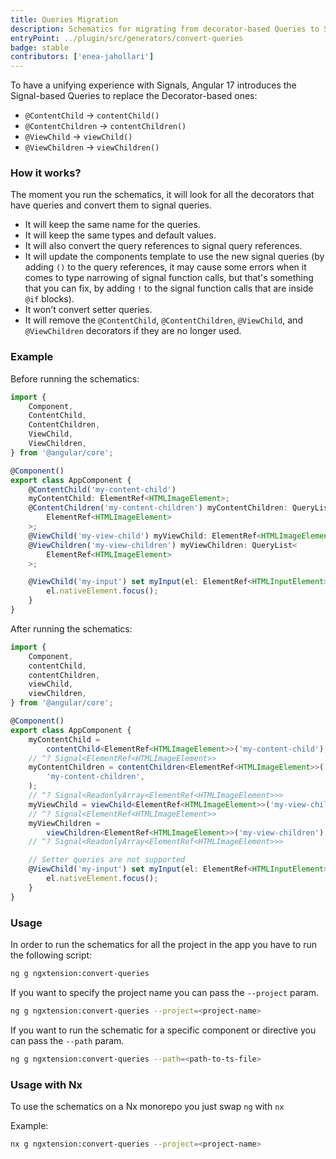 ```yaml
---
title: Queries Migration
description: Schematics for migrating from decorator-based Queries to Signal-based Queries
entryPoint: ../plugin/src/generators/convert-queries
badge: stable
contributors: ['enea-jahollari']
---
```


To have a unifying experience with Signals, Angular 17 introduces the Signal-based Queries to replace the Decorator-based ones:

- `@ContentChild` -> `contentChild()`
- `@ContentChildren` -> `contentChildren()`
- `@ViewChild` -> `viewChild()`
- `@ViewChildren` -> `viewChildren()`

### How it works?

The moment you run the schematics, it will look for all the decorators that have queries and convert them to signal queries.

- It will keep the same name for the queries.
- It will keep the same types and default values.
- It will also convert the query references to signal query references.
- It will update the components template to use the new signal queries (by adding `()` to the query references, it may cause some errors when it comes to type narrowing of signal function calls, but that's something that you can fix, by adding `!` to the signal function calls that are inside `@if` blocks).
- It won't convert setter queries.
- It will remove the `@ContentChild`, `@ContentChildren`, `@ViewChild`, and `@ViewChildren` decorators if they are no longer used.

### Example

Before running the schematics:

```typescript
import {
	Component,
	ContentChild,
	ContentChildren,
	ViewChild,
	ViewChildren,
} from '@angular/core';

@Component()
export class AppComponent {
	@ContentChild('my-content-child')
	myContentChild: ElementRef<HTMLImageElement>;
	@ContentChildren('my-content-children') myContentChildren: QueryList<
		ElementRef<HTMLImageElement>
	>;
	@ViewChild('my-view-child') myViewChild: ElementRef<HTMLImageElement>;
	@ViewChildren('my-view-children') myViewChildren: QueryList<
		ElementRef<HTMLImageElement>
	>;

	@ViewChild('my-input') set myInput(el: ElementRef<HTMLInputElement>) {
		el.nativeElement.focus();
	}
}
```

After running the schematics:

```typescript
import {
	Component,
	contentChild,
	contentChildren,
	viewChild,
	viewChildren,
} from '@angular/core';

@Component()
export class AppComponent {
	myContentChild =
		contentChild<ElementRef<HTMLImageElement>>('my-content-child');
	// ^? Signal<ElementRef<HTMLImageElement>>
	myContentChildren = contentChildren<ElementRef<HTMLImageElement>>(
		'my-content-children',
	);
	// ^? Signal<ReadonlyArray<ElementRef<HTMLImageElement>>>
	myViewChild = viewChild<ElementRef<HTMLImageElement>>('my-view-child');
	// ^? Signal<ElementRef<HTMLImageElement>>
	myViewChildren =
		viewChildren<ElementRef<HTMLImageElement>>('my-view-children');
	// ^? Signal<ReadonlyArray<ElementRef<HTMLImageElement>>>

	// Setter queries are not supported
	@ViewChild('my-input') set myInput(el: ElementRef<HTMLInputElement>) {
		el.nativeElement.focus();
	}
}
```

### Usage

In order to run the schematics for all the project in the app you have to run the following script:

```bash
ng g ngxtension:convert-queries
```

If you want to specify the project name you can pass the `--project` param.

```bash
ng g ngxtension:convert-queries --project=<project-name>
```

If you want to run the schematic for a specific component or directive you can pass the `--path` param.

```bash
ng g ngxtension:convert-queries --path=<path-to-ts-file>
```

### Usage with Nx

To use the schematics on a Nx monorepo you just swap `ng` with `nx`

Example:

```bash
nx g ngxtension:convert-queries --project=<project-name>
```
